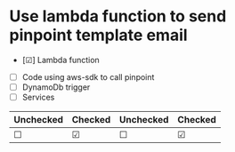# Use lambda function to send pinpoint template email

- [&#9745;] Lambda function
- [ ] Code using aws-sdk to call pinpoint
- [ ] DynamoDb trigger
- [ ] Services

| Unchecked | Checked | Unchecked | Checked |
| --------- | ------- | --------- | ------- |
| &#9744;   | &#9745; | &#9744;   | &#9745; |